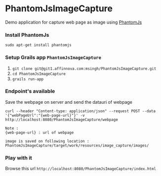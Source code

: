 # PhantomJsImageCapture 

Demo application for capture web page as image using [PhantomJs](http://phantomjs.org/)

### Install PhantomJs

```
sudo apt-get install phantomjs
```

### Setup Grails app `PhantomJsImageCapture`

1. `git clone git@git1.affinnova.com:msingh/PhantomJsImageCapture.git`
2. `cd PhantomJsImageCapture`
3. `grails run-app`

### Endpoint's available

Save the webpage on server and send the datauri of webpage
```
curl --header "Content-type: application/json" --request POST --data '{"webPageUrl":"{web-page-url}"}' -v http://localhost:8080/PhantomJsImageCapture/webpage

Note : 
{web-page-url} : url of webpage

image is saved on following location : PhantomJsImageCapture/target/work/resources/image_capture/images/
```

### Play with it

Browse this url `http://localhost:8080/PhantomJsImageCapture/index.html`
